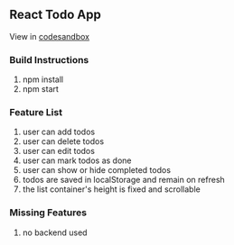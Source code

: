 
## React Todo App
View in [codesandbox](https://codesandbox.io/s/jolly-panka-lptix)

### Build Instructions
1. npm install
2. npm start

### Feature List
1. user can add todos
2. user can delete todos
3. user can edit todos
4. user can mark todos as done
5. user can show or hide completed todos
6. todos are saved in localStorage and remain on refresh
7. the list container's height is fixed and scrollable

### Missing Features
1. no backend used
